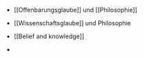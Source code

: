 - [[Offenbarungsglaube]] und [[Philosophie]]
- [[Wissenschaftsglaube]] und Philosophie

- [[Belief and knowledge]]
- 